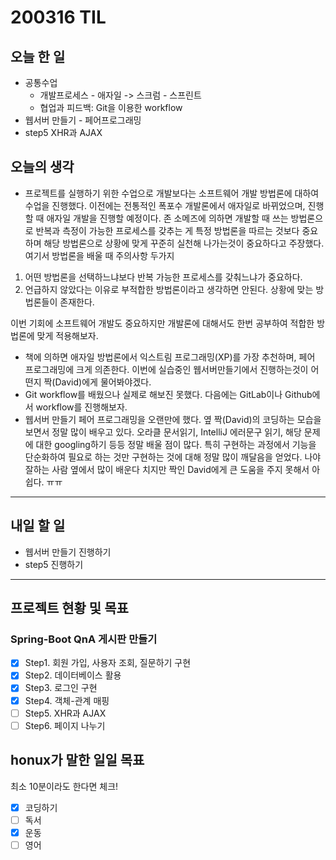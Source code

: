 # 200316 TIL

## 오늘 한 일

- 공통수업
  - 개발프로세스 - 애자일 -> 스크럼 - 스프린트
  - 협업과 피드백: Git을 이용한 workflow
- 웹서버 만들기 -  페어프로그래밍
- step5 XHR과 AJAX

## 오늘의 생각

- 프로젝트를 실행하기 위한 수업으로 개발보다는 소프트웨어 개발 방법론에 대하여 수업을 진행했다. 이전에는 전통적인 폭포수 개발론에서 애자일로 바뀌었으며, 진행할 때 애자일 개발을 진행할 예정이다.  존 소메즈에 의하면 개발할 때 쓰는 방법론으로 반복과 측정이 가능한 프로세스를 갖추는 게 특정 방법론을 따르는 것보다 중요하며 해당 방법론으로 상황에 맞게 꾸준히 실천해 나가는것이 중요하다고 주장했다. 여기서 방법론을 배울 때 주의사항 두가지

1. 어떤 방법론을 선택하느냐보다 반복 가능한 프로세스를 갖춰느냐가 중요하다.
2. 언급하지 않았다는 이유로 부적합한 방법론이라고 생각하면 안된다. 상황에 맞는 방법론들이 존재한다.

이번 기회에 소프트웨어 개발도 중요하지만 개발론에 대해서도 한번 공부하여 적합한 방법론에 맞게 적용해보자.

- 책에 의하면 애자일 방법론에서 익스트림 프로그래밍(XP)를 가장 추천하며, 페어 프로그래밍에 크게 의존한다. 이번에 실습중인 웹서버만들기에서 진행하는것이 어떤지 짝(David)에게 물어봐야겠다.
- Git workflow를 배웠으나 실제로 해보진 못했다. 다음에는 GitLab이나 Github에서 workflow를 진행해보자.
- 웹서버 만들기 페어 프로그래밍을 오랜만에 했다. 옆 짝(David)의 코딩하는 모습을 보면서 정말 많이 배우고 있다.
  오라클 문서읽기, IntelliJ 에러문구 읽기, 해당 문제에 대한 googling하기 등등 정말 배울 점이 많다. 특히 구현하는 과정에서 기능을 단순화하여 필요로 하는 것만 구현하는 것에 대해 정말 많이 깨달음을 얻었다. 나야 잘하는 사람 옆에서 많이 배운다 치지만 짝인 David에게 큰 도움을 주지 못해서 아쉽다. ㅠㅠ 

------

## 내일 할 일

- 웹서버 만들기 진행하기
- step5 진행하기

------

## 프로젝트 현황 및 목표

### Spring-Boot QnA 게시판 만들기

- [x] Step1. 회원 가입, 사용자 조회, 질문하기 구현
- [x] Step2. 데이터베이스 활용
- [x] Step3. 로그인 구현
- [x] Step4. 객체-관계 매핑
- [ ] Step5. XHR과 AJAX
- [ ] Step6. 페이지 나누기

## honux가 말한 일일 목표

최소 10분이라도 한다면 체크!

- [x] 코딩하기
- [ ] 독서
- [x] 운동
- [ ] 영어